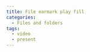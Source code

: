 ```yaml
---
title: File earmark play fill
categories:
  - Files and folders
tags:
  - video
  - present
---
```

